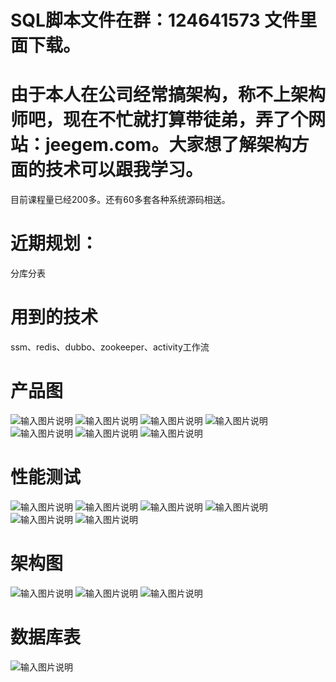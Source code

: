 # SQL脚本文件在群：124641573 文件里面下载。

# 由于本人在公司经常搞架构，称不上架构师吧，现在不忙就打算带徒弟，弄了个网站：jeegem.com。大家想了解架构方面的技术可以跟我学习。
目前课程量已经200多。还有60多套各种系统源码相送。

# 近期规划：
分库分表


# 用到的技术
ssm、redis、dubbo、zookeeper、activity工作流


# 产品图
![输入图片说明](https://gitee.com/uploads/images/2018/0412/113241_d91f269b_638830.png "1.png")
![输入图片说明](https://gitee.com/uploads/images/2018/0412/113248_bae4075c_638830.png "2.png")
![输入图片说明](https://gitee.com/uploads/images/2018/0412/113254_9c3a6aa7_638830.png "3.png")
![输入图片说明](https://gitee.com/uploads/images/2018/0412/113259_6fdec722_638830.png "4.png")
![输入图片说明](https://gitee.com/uploads/images/2018/0412/113306_929f215b_638830.png "5.png")
![输入图片说明](https://gitee.com/uploads/images/2018/0412/113312_47eddc58_638830.png "6.png")
![输入图片说明](https://gitee.com/uploads/images/2018/0412/113318_74d18402_638830.png "7.png")

# 性能测试

![输入图片说明](https://gitee.com/uploads/images/2018/0412/113332_0d09d49e_638830.png "1.png")
![输入图片说明](https://gitee.com/uploads/images/2018/0412/113338_dddd1bc9_638830.png "3.png")
![输入图片说明](https://gitee.com/uploads/images/2018/0412/113343_08ce19b7_638830.png "4.png")
![输入图片说明](https://gitee.com/uploads/images/2018/0412/113348_2213354b_638830.png "5.png")
![输入图片说明](https://gitee.com/uploads/images/2018/0412/113353_ca329a7c_638830.png "6.png")
![输入图片说明](https://gitee.com/uploads/images/2018/0412/113358_4f98773c_638830.png "7.png")

# 架构图

![输入图片说明](https://gitee.com/uploads/images/2018/0412/113417_66e996a7_638830.jpeg "12.jpg")
![输入图片说明](https://gitee.com/uploads/images/2018/0412/113422_4766298e_638830.jpeg "13.jpg")
![输入图片说明](https://gitee.com/uploads/images/2018/0412/113427_c2256171_638830.jpeg "91.jpg")

# 数据库表
![输入图片说明](https://gitee.com/uploads/images/2018/0412/113435_3df3c335_638830.jpeg "data1.jpg")

